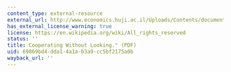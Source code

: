 ```yaml
---
content_type: external-resource
external_url: http://www.economics.huji.ac.il/Uploads/Contents/documents/Moshe_Hoffman.pdf
has_external_license_warning: true
license: https://en.wikipedia.org/wiki/All_rights_reserved
status: ''
title: Cooperating Without Looking." (PDF)
uid: 69869bd4-dda1-4a1a-b3a9-cc5bf2175a0b
wayback_url: ''
---
```

